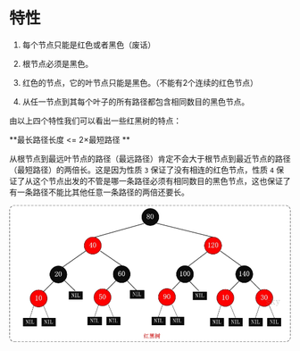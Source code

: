 # 特性

1. 每个节点只能是红色或者黑色（废话）

2. 根节点必须是黑色。

3. 红色的节点，它的叶节点只能是黑色。（不能有2个连续的红色节点）

4. 从任一节点到其每个叶子的所有路径都包含相同数目的黑色节点。



由以上四个特性我们可以看出一些红黑树的特点：

**最长路径长度 <= 2×最短路径 **



从根节点到最远叶节点的路径（最远路径）肯定不会大于根节点到最近节点的路径（最短路径）的两倍长。这是因为性质 `3` 保证了没有相连的红色节点，性质 `4` 保证了从这个节点出发的不管是哪一条路径必须有相同数目的黑色节点，这也保证了有一条路径不能比其他任意一条路径的两倍还要长。



<img src="assets/251730074203156.jpg" alt="img" style="zoom:80%;" />

